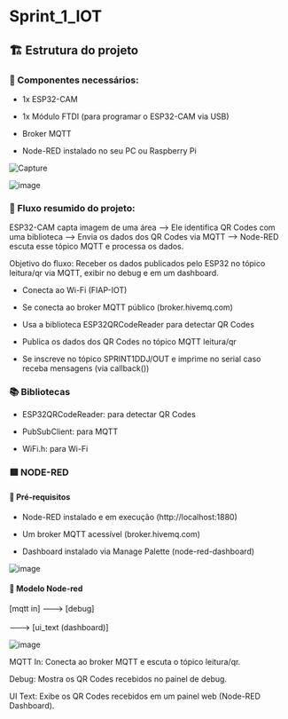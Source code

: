 # Sprint_1_IOT

## 🏗️ Estrutura do projeto
### 🧰 Componentes necessários:
- 1x ESP32-CAM

- 1x Módulo FTDI (para programar o ESP32-CAM via USB)

- Broker MQTT

- Node-RED instalado no seu PC ou Raspberry Pi

![Capture](https://github.com/user-attachments/assets/a6810f0b-65e5-4ef5-8adc-980c0f274bcb)

![image](https://github.com/user-attachments/assets/eab7924d-49c6-4589-9236-2ca9680b602a)

### 🔁 Fluxo resumido do projeto:
ESP32-CAM capta imagem de uma área -->
 Ele identifica QR Codes com uma biblioteca -->
  Envia os dados dos QR Codes via MQTT -->
   Node-RED escuta esse tópico MQTT e processa os dados.

Objetivo do fluxo:
Receber os dados publicados pelo ESP32 no tópico leitura/qr via MQTT, exibir no debug e em um dashboard.

- Conecta ao Wi-Fi (FIAP-IOT)

- Se conecta ao broker MQTT público (broker.hivemq.com)

- Usa a biblioteca ESP32QRCodeReader para detectar QR Codes

- Publica os dados dos QR Codes no tópico MQTT leitura/qr

- Se inscreve no tópico SPRINT1DDJ/OUT e imprime no serial caso receba mensagens (via callback())

### 📚 Bibliotecas
- ESP32QRCodeReader: para detectar QR Codes

- PubSubClient: para MQTT

- WiFi.h: para Wi-Fi

### 🟥 NODE-RED
#### 🧰 Pré-requisitos
- Node-RED instalado e em execução (http://localhost:1880)

- Um broker MQTT acessível (broker.hivemq.com)

- Dashboard instalado via Manage Palette (node-red-dashboard)

![image](https://github.com/user-attachments/assets/1dd89315-5209-4fdd-9029-db99136875fc)

#### 🚧 Modelo Node-red
[mqtt in] ---> [debug]
           \
            \
             ---> [ui_text (dashboard)]

![image](https://github.com/user-attachments/assets/be2e9ca4-231e-4c51-9833-122d941e87db)

MQTT In: Conecta ao broker MQTT e escuta o tópico leitura/qr.

Debug: Mostra os QR Codes recebidos no painel de debug.

UI Text: Exibe os QR Codes recebidos em um painel web (Node-RED Dashboard).

